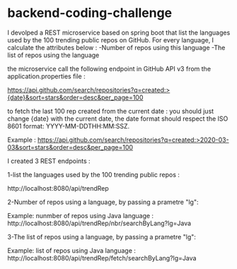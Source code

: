 # backend-coding-challenge

I devolped a REST microservice based on spring boot that list the languages used by the 100 trending public repos on GitHub.
    For every language, I calculate the attributes below :
        -Number of repos using this language
        -The list of repos using the language

the microservice call the following endpoint in GitHub API v3 from the application.properties file : 

https://api.github.com/search/repositories?q=created:>{date}&sort=stars&order=desc&per_page=100

to fetch the last 100 rep created from the current date : you should just change {date} with the current date, the date format should respect the ISO 8601 format: YYYY-MM-DDTHH:MM:SSZ. 

Example :
https://api.github.com/search/repositories?q=created:>2020-03-03&sort=stars&order=desc&per_page=100

I created 3 REST endpoints :

1-list the languages used by the 100 trending public repos :

http://localhost:8080/api/trendRep

2-Number of repos using a language, by passing a prametre "lg":  

Example: nunmber of repos using Java language :
http://localhost:8080/api/trendRep/nbr/searchByLang?lg=Java

3-The list of repos using a language, by passing a prametre "lg":

Example: list of repos using Java language :
http://localhost:8080/api/trendRep/fetch/searchByLang?lg=Java



